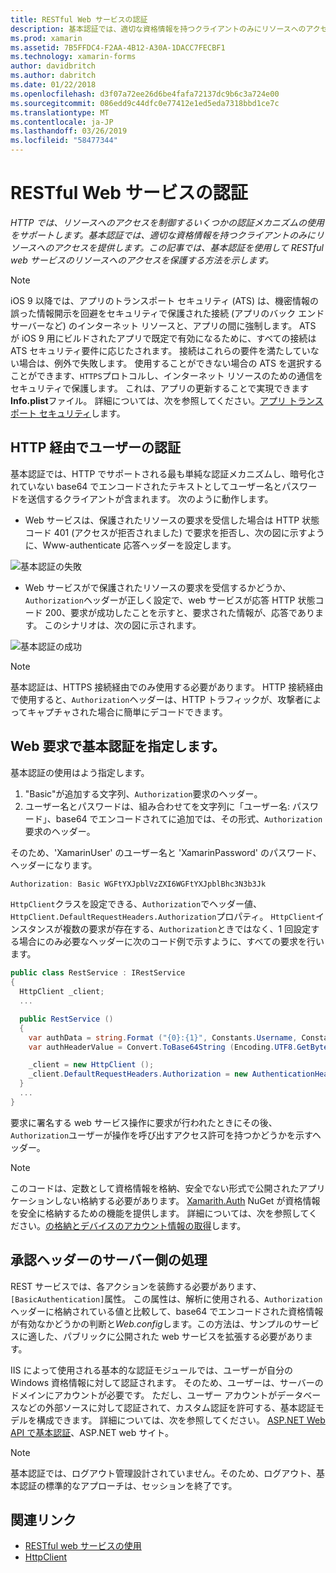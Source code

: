 ```yaml
---
title: RESTful Web サービスの認証
description: 基本認証では、適切な資格情報を持つクライアントのみにリソースへのアクセスを提供します。 この記事では、基本認証を使用して RESTful web サービスのリソースへのアクセスを保護する方法について説明します。
ms.prod: xamarin
ms.assetid: 7B5FFDC4-F2AA-4B12-A30A-1DACC7FECBF1
ms.technology: xamarin-forms
author: davidbritch
ms.author: dabritch
ms.date: 01/22/2018
ms.openlocfilehash: d3f07a72ee26d6be4fafa72137dc9b6c3a724e00
ms.sourcegitcommit: 086edd9c44dfc0e77412e1ed5eda7318bbd1ce7c
ms.translationtype: MT
ms.contentlocale: ja-JP
ms.lasthandoff: 03/26/2019
ms.locfileid: "58477344"
---
```

# <a name="authenticating-a-restful-web-service"></a>RESTful Web サービスの認証

_HTTP では、リソースへのアクセスを制御するいくつかの認証メカニズムの使用をサポートします。基本認証では、適切な資格情報を持つクライアントのみにリソースへのアクセスを提供します。この記事では、基本認証を使用して RESTful web サービスのリソースへのアクセスを保護する方法を示します。_

> [!NOTE]
> iOS 9 以降では、アプリのトランスポート セキュリティ (ATS) は、機密情報の誤った情報開示を回避をセキュリティで保護された接続 (アプリのバック エンド サーバーなど) のインターネット リソースと、アプリの間に強制します。   ATS が iOS 9 用にビルドされたアプリで既定で有効になるために、すべての接続は ATS セキュリティ要件に応じたされます。 接続はこれらの要件を満たしていない場合は、例外で失敗します。
> 使用することができない場合の ATS を選択することができます、`HTTPS`プロトコルし、インターネット リソースのための通信をセキュリティで保護します。 これは、アプリの更新することで実現できます**Info.plist**ファイル。 詳細については、次を参照してください。[アプリ トランスポート セキュリティ](~/ios/app-fundamentals/ats.md)します。

## <a name="authenticating-users-over-http"></a>HTTP 経由でユーザーの認証

基本認証では、HTTP でサポートされる最も単純な認証メカニズムし、暗号化されていない base64 でエンコードされたテキストとしてユーザー名とパスワードを送信するクライアントが含まれます。 次のように動作します。

- Web サービスは、保護されたリソースの要求を受信した場合は HTTP 状態コード 401 (アクセスが拒否されました) で要求を拒否し、次の図に示すように、Www-authenticate 応答ヘッダーを設定します。

![](rest-images/basic-authentication-fail.png "基本認証の失敗")

- Web サービスがで保護されたリソースの要求を受信するかどうか、`Authorization`ヘッダーが正しく設定で、web サービスが応答 HTTP 状態コード 200、要求が成功したことを示すと、要求された情報が、応答であります。 このシナリオは、次の図に示されます。

![](rest-images/basic-authentication-success.png "基本認証の成功")

> [!NOTE]
> 基本認証は、HTTPS 接続経由でのみ使用する必要があります。 HTTP 接続経由で使用すると、<code>Authorization</code>ヘッダーは、HTTP トラフィックが、攻撃者によってキャプチャされた場合に簡単にデコードできます。

## <a name="specifying-basic-authentication-in-a-web-request"></a>Web 要求で基本認証を指定します。

基本認証の使用はよう指定します。

1. "Basic"が追加する文字列、`Authorization`要求のヘッダー。
1. ユーザー名とパスワードは、組み合わせてを文字列に「ユーザー名: パスワード」、base64 でエンコードされてに追加では、その形式、`Authorization`要求のヘッダー。

そのため、'XamarinUser' のユーザー名と 'XamarinPassword' のパスワード、ヘッダーになります。

```csharp
Authorization: Basic WGFtYXJpblVzZXI6WGFtYXJpblBhc3N3b3Jk
```

`HttpClient`クラスを設定できる、`Authorization`でヘッダー値、`HttpClient.DefaultRequestHeaders.Authorization`プロパティ。 `HttpClient`インスタンスが複数の要求が存在する、`Authorization`ときではなく、1 回設定する場合にのみ必要なヘッダーに次のコード例で示すように、すべての要求を行います。

```csharp
public class RestService : IRestService
{
  HttpClient _client;
  ...

  public RestService ()
  {
    var authData = string.Format ("{0}:{1}", Constants.Username, Constants.Password);
    var authHeaderValue = Convert.ToBase64String (Encoding.UTF8.GetBytes (authData));

    _client = new HttpClient ();
    _client.DefaultRequestHeaders.Authorization = new AuthenticationHeaderValue ("Basic", authHeaderValue);
  }
  ...
}
```

要求に署名する web サービス操作に要求が行われたときにその後、`Authorization`ユーザーが操作を呼び出すアクセス許可を持つかどうかを示すヘッダー。

> [!NOTE]
> このコードは、定数として資格情報を格納、安全でない形式で公開されたアプリケーションしない格納する必要があります。 [Xamarith.Auth](https://www.nuget.org/packages/Xamarin.Auth/) NuGet が資格情報を安全に格納するための機能を提供します。 詳細については、次を参照してください。[の格納とデバイスのアカウント情報の取得](~/xamarin-forms/data-cloud/authentication/oauth.md)します。

## <a name="processing-the-authorization-header-server-side"></a>承認ヘッダーのサーバー側の処理

REST サービスでは、各アクションを装飾する必要があります、`[BasicAuthentication]`属性。 この属性は、解析に使用される、`Authorization`ヘッダーに格納されている値と比較して、base64 でエンコードされた資格情報が有効なかどうかの判断と*Web.config*します。この方法は、サンプルのサービスに適した、パブリックに公開された web サービスを拡張する必要があります。

IIS によって使用される基本的な認証モジュールでは、ユーザーが自分の Windows 資格情報に対して認証されます。 そのため、ユーザーは、サーバーのドメインにアカウントが必要です。 ただし、ユーザー アカウントがデータベースなどの外部ソースに対して認証されて、カスタム認証を許可する、基本認証モデルを構成できます。 詳細については、次を参照してください。 [ASP.NET Web API で基本認証](http://www.asp.net/web-api/overview/security/basic-authentication)、ASP.NET web サイト。

> [!NOTE]
> 基本認証では、ログアウト管理設計されていません。そのため、ログアウト、基本認証の標準的なアプローチは、セッションを終了です。

## <a name="related-links"></a>関連リンク

- [RESTful web サービスの使用](~/xamarin-forms/data-cloud/consuming/rest.md)
- [HttpClient](https://msdn.microsoft.com/library/system.net.http.httpclient(v=vs.110).aspx)
